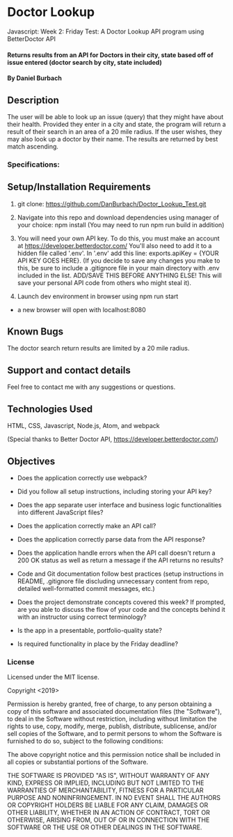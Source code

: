 # Doctor Lookup
Javascript: Week 2: Friday Test: A Doctor Lookup API program using BetterDoctor API

#### Returns results from an API for Doctors in their city, state based off of issue entered (doctor search by city, state included)

#### By Daniel Burbach

## Description

The user will be able to look up an issue (query) that they might have about their health. Provided they enter in a city and state, the program will return a result of their search in an area of a 20 mile radius. If the user wishes, they may also look up a doctor by their name. The results are returned by best match ascending.

### Specifications:

## Setup/Installation Requirements
1. git clone: https://github.com/DanBurbach/Doctor_Lookup_Test.git

2. Navigate into this repo and download dependencies using manager of your choice: npm install
(You may need to run npm run build in addition) 

3. You will need your own API key. To do this, you must make an account at https://developer.betterdoctor.com/
You'll also need to add it to a hidden file called '.env'. In '.env' add this line: exports.apiKey = {YOUR API KEY GOES HERE}.
(If you decide to save any changes you make to this, be sure to include a .gitignore file in your main directory with .env included in the list.
ADD/SAVE THIS BEFORE ANYTHING ELSE!
This will save your personal API code from others who might steal it).

5. Launch dev environment in browser using npm run start
 - a new browser will open with localhost:8080

## Known Bugs
The doctor search return results are limited by a 20 mile radius.

## Support and contact details
Feel free to contact me with any suggestions or questions.

## Technologies Used
HTML, CSS, Javascript, Node.js, Atom, and webpack

(Special thanks to Better Doctor API, https://developer.betterdoctor.com/)

## Objectives

- Does the application correctly use webpack?

- Did you follow all setup instructions, including storing your API key?

- Does the app separate user interface and business logic functionalities into different JavaScript files?

- Does the application correctly make an API call?

- Does the application correctly parse data from the API response?

- Does the application handle errors when the API call doesn't return a 200 OK status as well as return a message if the API returns no results?

- Code and Git documentation follow best practices (setup instructions in README, .gitignore file discluding unnecessary content from repo, detailed well-formatted commit messages, etc.)

- Does the project demonstrate concepts covered this week? If prompted, are you able to discuss the flow of your code and the concepts behind it with an instructor using correct terminology?

- Is the app in a presentable, portfolio-quality state?

- Is required functionality in place by the Friday deadline?
 
### License
Licensed under the MIT license.

Copyright <2019> <Daniel Burbach>

Permission is hereby granted, free of charge, to any person obtaining a copy of this software and associated documentation files (the "Software"),
to deal in the Software without restriction, including without limitation the rights to use, copy, modify, merge, publish, distribute, sublicense,
and/or sell copies of the Software, and to permit persons to whom the Software is furnished to do so, subject to the following conditions:

The above copyright notice and this permission notice shall be included in all copies or substantial portions of the Software.

THE SOFTWARE IS PROVIDED "AS IS", WITHOUT WARRANTY OF ANY KIND, EXPRESS OR IMPLIED, INCLUDING BUT NOT LIMITED TO THE WARRANTIES OF MERCHANTABILITY,
FITNESS FOR A PARTICULAR PURPOSE AND NONINFRINGEMENT. IN NO EVENT SHALL THE AUTHORS OR COPYRIGHT HOLDERS BE LIABLE FOR ANY CLAIM, DAMAGES OR OTHER LIABILITY,
WHETHER IN AN ACTION OF CONTRACT, TORT OR OTHERWISE, ARISING FROM, OUT OF OR IN CONNECTION WITH THE SOFTWARE OR THE USE OR OTHER DEALINGS IN THE SOFTWARE.
